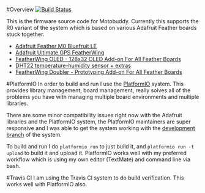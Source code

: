 #Overview
[![Build Status](https://travis-ci.org/bcr/Motobuddy.svg?branch=master)](https://travis-ci.org/bcr/Motobuddy)

This is the firmware source code for Motobuddy. Currently this supports the R0 variant of the system which is based on various Adafruit Feather boards stuck together.

* [Adafruit Feather M0 Bluefruit LE][adafruit-2995]
* [Adafruit Ultimate GPS FeatherWing][adafruit-3133]
* [FeatherWing OLED - 128x32 OLED Add-on For All Feather Boards][adafruit-2900]
* [DHT22 temperature-humidity sensor + extras][adafruit-385]
* [FeatherWing Doubler - Prototyping Add-on For All Feather Boards][adafruit-2890]

#PlatformIO
In order to build and run I use the [PlatformIO][platformio] system. This provides library management, board management, really solves all of the problems you have with managing multiple board environments and multiple libraries.

There are some minor compatibility issues right now with the Adafruit libraries and the PlatformIO system, the PlatformIO maintainers are super responsive and I was able to get the system working with the [development branch][platformio-devel] of the system.

To build and run I do `platformio run` to just build it, and `platformio run -t upload` to build it and upload it. PlatformIO works well with my preferred workflow which is using my own editor (TextMate) and command line via bash.

#Travis CI
I am using the Travis CI system to do build verification. This works well with PlatformIO also.

[adafruit-2995]: https://www.adafruit.com/product/2995
[adafruit-2900]: https://www.adafruit.com/products/2900
[adafruit-3133]: https://www.adafruit.com/product/3133
[adafruit-385]: https://www.adafruit.com/product/385
[adafruit-2890]: https://www.adafruit.com/product/2890
[platformio]: http://platformio.org/
[platformio-devel]: http://docs.platformio.org/en/stable/installation.html#development-version
